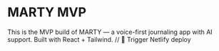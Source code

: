 # MARTY MVP

This is the MVP build of MARTY — a voice-first journaling app with AI support. Built with React + Tailwind.
// 🔁 Trigger Netlify deploy